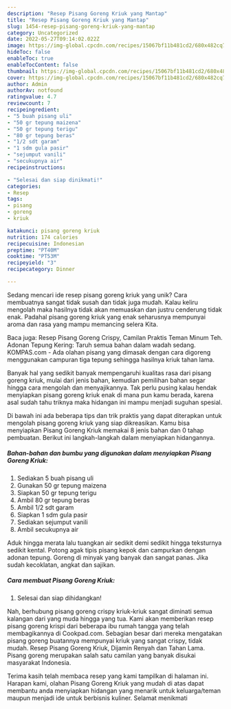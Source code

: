 ```yaml
---
description: "Resep Pisang Goreng Kriuk yang Mantap"
title: "Resep Pisang Goreng Kriuk yang Mantap"
slug: 1454-resep-pisang-goreng-kriuk-yang-mantap
category: Uncategorized
date: 2022-05-27T09:14:02.022Z
image: https://img-global.cpcdn.com/recipes/15067bf11b481cd2/680x482cq70/pisang-goreng-kriuk-foto-resep-utama.jpg
hideToc: false
enableToc: true
enableTocContent: false
thumbnail: https://img-global.cpcdn.com/recipes/15067bf11b481cd2/680x482cq70/pisang-goreng-kriuk-foto-resep-utama.jpg
cover: https://img-global.cpcdn.com/recipes/15067bf11b481cd2/680x482cq70/pisang-goreng-kriuk-foto-resep-utama.jpg
author: Admin
authorAv: notfound
ratingvalue: 4.7
reviewcount: 7
recipeingredient:
- "5 buah pisang uli"
- "50 gr tepung maizena"
- "50 gr tepung terigu"
- "80 gr tepung beras"
- "1/2 sdt garam"
- "1 sdm gula pasir"
- "sejumput vanili"
- "secukupnya air"
recipeinstructions:

- "Selesai dan siap dinikmati!"
categories:
- Resep
tags:
- pisang
- goreng
- kriuk

katakunci: pisang goreng kriuk 
nutrition: 174 calories
recipecuisine: Indonesian
preptime: "PT40M"
cooktime: "PT53M"
recipeyield: "3"
recipecategory: Dinner

---
```





Sedang mencari ide resep pisang goreng kriuk yang unik? Cara membuatnya sangat tidak susah dan tidak juga mudah. Kalau keliru mengolah maka hasilnya tidak akan memuaskan dan justru cenderung tidak enak. Padahal pisang goreng kriuk yang enak seharusnya mempunyai aroma dan rasa yang mampu memancing selera Kita.





Baca juga: Resep Pisang Goreng Crispy, Camilan Praktis Teman Minum Teh. Adonan Tepung Kering: Taruh semua bahan dalam wadah sedang. KOMPAS.com - Ada olahan pisang yang dimasak dengan cara digoreng menggunakan campuran tiga tepung sehingga hasilnya kriuk tahan lama.

Banyak hal yang sedikit banyak mempengaruhi kualitas rasa dari pisang goreng kriuk, mulai dari jenis bahan, kemudian pemilihan bahan segar hingga cara mengolah dan menyajikannya. Tak perlu pusing kalau hendak menyiapkan pisang goreng kriuk enak di mana pun kamu berada, karena asal sudah tahu triknya maka hidangan ini mampu menjadi suguhan spesial.






Di bawah ini ada beberapa tips dan trik praktis yang dapat diterapkan untuk mengolah pisang goreng kriuk yang siap dikreasikan. Kamu bisa menyiapkan Pisang Goreng Kriuk memakai 8 jenis bahan dan 0 tahap pembuatan. Berikut ini langkah-langkah dalam menyiapkan hidangannya.

<!--inarticleads1-->

##### Bahan-bahan dan bumbu yang digunakan dalam menyiapkan Pisang Goreng Kriuk:

1. Sediakan 5 buah pisang uli
1. Gunakan 50 gr tepung maizena
1. Siapkan 50 gr tepung terigu
1. Ambil 80 gr tepung beras
1. Ambil 1/2 sdt garam
1. Siapkan 1 sdm gula pasir
1. Sediakan sejumput vanili
1. Ambil secukupnya air


Aduk hingga merata lalu tuangkan air sedikit demi sedikit hingga teksturnya sedikit kental. Potong agak tipis pisang kepok dan campurkan dengan adonan tepung. Goreng di minyak yang banyak dan sangat panas. Jika sudah kecoklatan, angkat dan sajikan. 

<!--inarticleads2-->

##### Cara membuat Pisang Goreng Kriuk:


1. Selesai dan siap dihidangkan!

Nah, berhubung pisang goreng crispy kriuk-kriuk sangat diminati semua kalangan dari yang muda hingga yang tua. Kami akan memberikan resep pisang goreng krispi dari beberapa ibu rumah tangga yang telah membagikannya di Cookpad.com. Sebagian besar dari mereka mengatakan pisang goreng buatannya mempunyai kriuk yang sangat crispy, tidak mudah. Resep Pisang Goreng Kriuk, Dijamin Renyah dan Tahan Lama. Pisang goreng merupakan salah satu camilan yang banyak disukai masyarakat Indonesia. 

Terima kasih telah membaca resep yang kami tampilkan di halaman ini. Harapan kami, olahan Pisang Goreng Kriuk yang mudah di atas dapat membantu anda menyiapkan hidangan yang menarik untuk keluarga/teman maupun menjadi ide untuk berbisnis kuliner. Selamat menikmati
